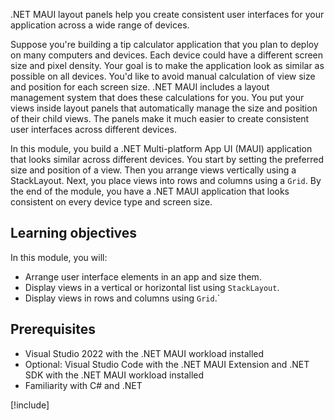 .NET MAUI layout panels help you create consistent user interfaces for your application across a wide range of devices.

Suppose you're building a tip calculator application that you plan to deploy on many computers and devices. Each device could have a different screen size and pixel density. Your goal is to make the application look as similar as possible on all devices. You'd like to avoid manual calculation of view size and position for each screen size. .NET MAUI includes a layout management system that does these calculations for you. You put your views inside layout panels that automatically manage the size and position of their child views. The panels make it much easier to create consistent user interfaces across different devices.

In this module, you build a .NET Multi-platform App UI (MAUI) application that looks similar across different devices. You start by setting the preferred size and position of a view. Then you arrange views vertically using a StackLayout. Next, you place views into rows and columns using a `Grid`. By the end of the module, you have a .NET MAUI application that looks consistent on every device type and screen size.

## Learning objectives

In this module, you will:

- Arrange user interface elements in an app and size them.
- Display views in a vertical or horizontal list using `StackLayout`.
- Display views in rows and columns using `Grid`.`

## Prerequisites

- Visual Studio 2022 with the .NET MAUI workload installed
- Optional: Visual Studio Code with the .NET MAUI Extension and .NET SDK with the .NET MAUI workload installed
- Familiarity with C# and .NET

[!include[](../../../includes/install-dotnet-maui-workload.md)]
